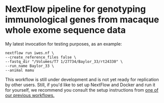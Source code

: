 # NextFlow pipeline for genotyping immunological genes from macaque whole exome sequence data

My latest invocation for testing purposes, as an example:
```
nextflow run iwes.nf \
--create_reference_files false \
--fastq_dir "/Volumes/T7 1/27734/Baylor_33/rt24330" \
--run_name Baylor_33 \
--animal mamu
```

This workflow is still under development and is not yet ready for replication by other users. Still, if you'd like to set up NextFlow and Docker and run it for yourself, we recommend you consult the setup instructions from [one of our previous workflows.](https://github.com/dholab/MHC-II-allele-discovery#detailed-instructions)